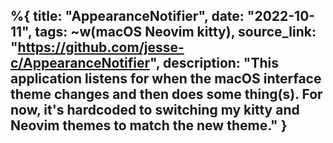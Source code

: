 %{
    title: "AppearanceNotifier",
    date: "2022-10-11",
    tags: ~w(macOS Neovim kitty),
    source_link: "https://github.com/jesse-c/AppearanceNotifier",
    description: "This application listens for when the macOS interface theme changes and then does some thing(s). For now, it's hardcoded to switching my kitty and Neovim themes to match the new theme."
}
---
